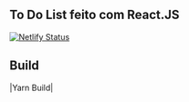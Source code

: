 ## To Do List feito com React.JS

[![Netlify Status](https://api.netlify.com/api/v1/badges/60f6df66-dcc1-4bfe-871a-208578aca1ac/deploy-status)](https://app.netlify.com/sites/infallible-joliot-c7fd4e/deploys)

## Build
|Yarn Build|
